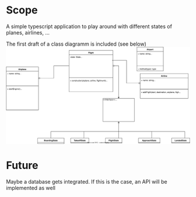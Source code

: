 # Scope

A simple typescript application to play around with different states of planes, airlines, ...

The first draft of a class diagramm is included (see below)
![Class Diagram](./Airline_Class_Diagram.svg)

# Future

Maybe a database gets integrated. If this is the case, an API will be implemented as well
